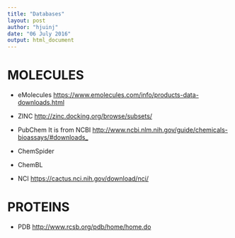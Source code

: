 ```yaml
---
title: "Databases"
layout: post
author: "hjuinj"
date: "06 July 2016"
output: html_document
---
```

      
      
# MOLECULES

* eMolecules
<https://www.emolecules.com/info/products-data-downloads.html>

* ZINC
<http://zinc.docking.org/browse/subsets/>

* PubChem
It is from NCBI
<http://www.ncbi.nlm.nih.gov/guide/chemicals-bioassays/#downloads_>

* ChemSpider

* ChemBL

* NCI
<https://cactus.nci.nih.gov/download/nci/>


# PROTEINS

* PDB
<http://www.rcsb.org/pdb/home/home.do>